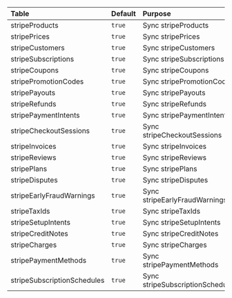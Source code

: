 | Table                       | Default | Purpose                          |
| :-------------------------- | :------ | :------------------------------- |
| stripeProducts              | `true`  | Sync stripeProducts              |
| stripePrices                | `true`  | Sync stripePrices                |
| stripeCustomers             | `true`  | Sync stripeCustomers             |
| stripeSubscriptions         | `true`  | Sync stripeSubscriptions         |
| stripeCoupons               | `true`  | Sync stripeCoupons               |
| stripePromotionCodes        | `true`  | Sync stripePromotionCodes        |
| stripePayouts               | `true`  | Sync stripePayouts               |
| stripeRefunds               | `true`  | Sync stripeRefunds               |
| stripePaymentIntents        | `true`  | Sync stripePaymentIntents        |
| stripeCheckoutSessions      | `true`  | Sync stripeCheckoutSessions      |
| stripeInvoices              | `true`  | Sync stripeInvoices              |
| stripeReviews               | `true`  | Sync stripeReviews               |
| stripePlans                 | `true`  | Sync stripePlans                 |
| stripeDisputes              | `true`  | Sync stripeDisputes              |
| stripeEarlyFraudWarnings    | `true`  | Sync stripeEarlyFraudWarnings    |
| stripeTaxIds                | `true`  | Sync stripeTaxIds                |
| stripeSetupIntents          | `true`  | Sync stripeSetupIntents          |
| stripeCreditNotes           | `true`  | Sync stripeCreditNotes           |
| stripeCharges               | `true`  | Sync stripeCharges               |
| stripePaymentMethods        | `true`  | Sync stripePaymentMethods        |
| stripeSubscriptionSchedules | `true`  | Sync stripeSubscriptionSchedules |
